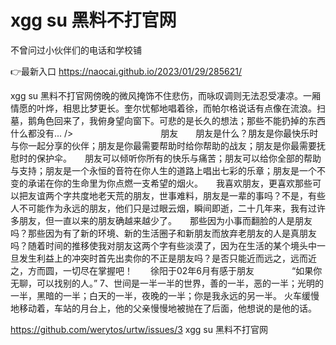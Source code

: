 # xgg su 黑料不打官网
不曾问过小伙伴们的电话和学校铺

👉最新入口 https://naocai.github.io/2023/01/29/285621/

xgg su 黑料不打官网傍晚的微风掩饰不住悲伤，而咏叹调则无法忍受凄凉。一厢情愿的叶烨，相思比梦更长。奎尔忧郁地唱着徐，而帕尔格说话有点像在流浪。扫墓，鹅角色回来了，我俯身望向窗下。可悲的是长久的想法；那些不能扔掉的东西什么都没有...
/>　　　　　　　　　　朋友　　朋友是什么？朋友是你最快乐时与你一起分享的伙伴；朋友是你最需要帮助时给你帮助的战友；朋友是你最需要抚慰时的保护伞。　　朋友可以倾听你所有的快乐与痛苦；朋友可以给你全部的帮助与支持；朋友是一个永恒的音符在你人生的道路上唱出七彩的乐章；朋友是一个不变的承诺在你的生命里为你点燃一支希望的烟火。　　我喜欢朋友，更喜欢那些可以把友谊两个字共度地老天荒的朋友，世事难料，朋友是一辈的事吗？不是，有些人不可能作为永远的朋友，他们只是过眼云烟，瞬间即逝，二十几年来，我有过许多朋友，但一直以来的朋友确越来越少了。　　那些因为小事而翻脸的人是朋友吗？那些因为有了新的环境、新的生活圈子和新朋友而放弃老朋友的人是真朋友吗？随着时间的推移使我对朋友这两个字有些淡漠了，因为在生活的某个境头中一旦发生利益上的冲突时首先出卖你的不正是朋友吗？是否只能近而远之，远而近之，方而圆，一切尽在掌握吧！　　徐阳于02年6月有感于朋友　　
　　“如果你无聊，可以找别的人。”
		7、世间是一半一半的世界，善的一半，恶的一半；光明的一半，黑暗的一半；白天的一半，夜晚的一半；你是我永远的另一半。
火车缓慢地移动着，车站的月台上，他的父亲慢慢地被抛在了后面，他想说的是他的话。

https://github.com/werytos/urtw/issues/3
xgg su 黑料不打官网
